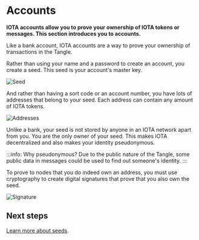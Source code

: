# Accounts

**IOTA accounts allow you to prove your ownership of IOTA tokens or messages. This section introduces you to accounts.**

Like a bank account, IOTA accounts are a way to prove your ownership of transactions in the Tangle.

Rather than using your name and a password to create an account, you create a seed. This seed is your account's master key. 

![Seed](/Users/charlesthompson/documentation/getting-started/1.2/images/seed.png)

And rather than having a sort code or an account number, you have lots of addresses that belong to your seed. Each address can contain any amount of IOTA tokens.

![Addresses](/Users/charlesthompson/documentation/getting-started/1.2/images/addresses.png)

Unlike a bank, your seed is not stored by anyone in an IOTA network apart from you. You are the only owner of your seed. This makes IOTA decentralized and also makes your identity pseudonymous.

:::info: Why pseudonymous?
Due to the public nature of the Tangle, some public data in messages could be used to find out someone's identity.
:::

To prove to nodes that you do indeed own an address, you must use cryptography to create digital signatures that prove that you also own the seed.

![Signature](/Users/charlesthompson/documentation/getting-started/1.2/images/signature.png)

## Next steps

[Learn more about seeds](../accounts/seeds.md).